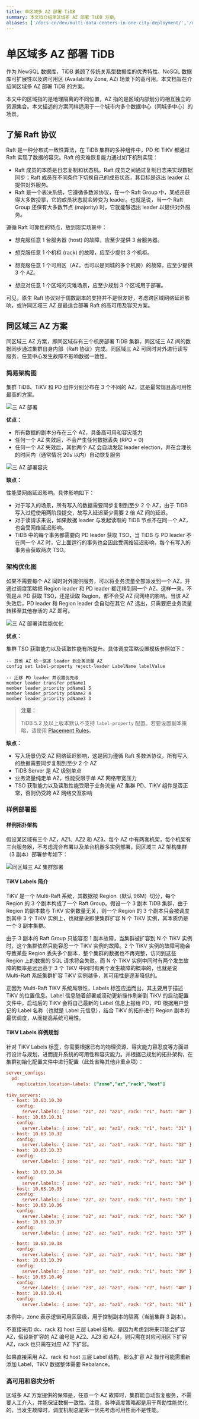 ```yaml
---
title: 单区域多 AZ 部署 TiDB
summary: 本文档介绍单区域多 AZ 部署 TiDB 方案。
aliases: ['/docs-cn/dev/multi-data-centers-in-one-city-deployment/','/docs-cn/dev/how-to/deploy/geographic-redundancy/overview/','/docs-cn/dev/geo-redundancy-deployment/']
---
```


# 单区域多 AZ 部署 TiDB

作为 NewSQL 数据库，TiDB 兼顾了传统关系型数据库的优秀特性、NoSQL 数据库可扩展性以及跨可用区 (Availability Zone, AZ) 场景下的高可用。本文档旨在介绍同区域多 AZ 部署 TiDB 的方案。


本文中的区域指的是地理隔离的不同位置，AZ 指的是区域内部划分的相互独立的资源集合。本文描述的方案同样适用于一个城市内多个数据中心（同城多中心）的场景。


## 了解 Raft 协议

Raft 是一种分布式一致性算法，在 TiDB 集群的多种组件中，PD 和 TiKV 都通过 Raft 实现了数据的容灾。Raft 的灾难恢复能力通过如下机制实现：

- Raft 成员的本质是日志复制和状态机。Raft 成员之间通过复制日志来实现数据同步；Raft 成员在不同条件下切换自己的成员状态，其目标是选出 leader 以提供对外服务。 
- Raft 是一个表决系统，它遵循多数派协议，在一个 Raft Group 中，某成员获得大多数投票，它的成员状态就会转变为 leader。也就是说，当一个 Raft Group 还保有大多数节点 (majority) 时，它就能够选出 leader 以提供对外服务。

遵循 Raft 可靠性的特点，放到现实场景中：

- 想克服任意 1 台服务器 (host) 的故障，应至少提供 3 台服务器。
- 想克服任意 1 个机柜 (rack) 的故障，应至少提供 3 个机柜。
- 想克服任意 1 个可用区（AZ，也可以是同城的多个机房）的故障，应至少提供 3 个 AZ。

- 想应对任意 1 个区域的灾难场景，应至少规划 3 个区域用于部署。

可见，原生 Raft 协议对于偶数副本的支持并不是很友好，考虑跨区域网络延迟影响，或许同区域三 AZ 是最适合部署 Raft 的高可用及容灾方案。

## 同区域三 AZ 方案

同区域三 AZ 方案，即同区域存有三个机房部署 TiDB 集群，同区域三 AZ 间的数据同步通过集群自身内部（Raft 协议）完成。同区域三 AZ 可同时对外进行读写服务，任意中心发生故障不影响数据一致性。

### 简易架构图

集群 TiDB、TiKV 和 PD 组件分别分布在 3 个不同的 AZ，这是最常规且高可用性最高的方案。

![三 AZ 部署](/media/deploy-3dc.png)

**优点：**

- 所有数据的副本分布在三个 AZ，具备高可用和容灾能力
- 任何一个 AZ 失效后，不会产生任何数据丢失 (RPO = 0)
- 任何一个 AZ 失效后，其他两个 AZ 会自动发起 leader election，并在合理长的时间内（通常情况 20s 以内）自动恢复服务

![三 AZ 部署容灾](/media/deploy-3dc-dr.png)

**缺点：**

性能受网络延迟影响。具体影响如下：

- 对于写入的场景，所有写入的数据需要同步复制到至少 2 个 AZ，由于 TiDB 写入过程使用两阶段提交，故写入延迟至少需要 2 倍 AZ 间的延迟。
- 对于读请求来说，如果数据 leader 与发起读取的 TiDB 节点不在同一个 AZ，也会受网络延迟影响。
- TiDB 中的每个事务都需要向 PD leader 获取 TSO，当 TiDB 与 PD leader 不在同一个 AZ 时，它上面运行的事务也会因此受网络延迟影响，每个有写入的事务会获取两次 TSO。

### 架构优化图

如果不需要每个 AZ 同时对外提供服务，可以将业务流量全部派发到一个 AZ，并通过调度策略把 Region leader 和 PD leader 都迁移到同一个 AZ。这样一来，不管是从 PD 获取 TSO，还是读取 Region，都不会受 AZ 间网络的影响。当该 AZ 失效后，PD leader 和 Region leader 会自动在其它 AZ 选出，只需要把业务流量转移至其他存活的 AZ 即可。

![三 AZ 部署读性能优化](/media/deploy-3dc-optimize.png)

**优点：**

集群 TSO 获取能力以及读取性能有所提升。具体调度策略设置模板参照如下：

```shell
-- 其他 AZ 统一驱逐 leader 到业务流量 AZ
config set label-property reject-leader LabelName labelValue

-- 迁移 PD leader 并设置优先级
member leader transfer pdName1
member leader_priority pdName1 5
member leader_priority pdName2 4
member leader_priority pdName3 3
```

> **注意：**
>
> TiDB 5.2 及以上版本默认不支持 `label-property` 配置。若要设置副本策略，请使用 [Placement Rules](/configure-placement-rules.md)。

**缺点：**

- 写入场景仍受 AZ 网络延迟影响，这是因为遵循 Raft 多数派协议，所有写入的数据需要同步复制到至少 2 个 AZ
- TiDB Server 是 AZ 级别单点
- 业务流量纯走单 AZ，性能受限于单 AZ 网络带宽压力
- TSO 获取能力以及读取性能受限于业务流量 AZ 集群 PD、TiKV 组件是否正常，否则仍受跨 AZ 网络交互影响

### 样例部署图

#### 样例拓扑架构

假设某区域有三个 AZ，AZ1、AZ2 和 AZ3。每个 AZ 中有两套机架，每个机架有三台服务器，不考虑混合布署以及单台机器多实例部署，同区域三 AZ 架构集群（3 副本）部署参考如下：


![同区域三 AZ 集群部署](/media/multi-data-centers-in-one-city-deployment-sample.png)

#### TiKV Labels 简介

TiKV 是一个 Multi-Raft 系统，其数据按 Region（默认 96M）切分，每个 Region 的 3 个副本构成了一个 Raft Group。假设一个 3 副本 TiDB 集群，由于 Region 的副本数与 TiKV 实例数量无关，则一个 Region 的 3 个副本只会被调度到其中 3 个 TiKV 实例上，也就是说即使集群扩容 N 个 TiKV 实例，其本质仍是一个 3 副本集群。

由于 3 副本的 Raft Group 只能容忍 1 副本故障，当集群被扩容到 N 个 TiKV 实例时，这个集群依然只能容忍一个 TiKV 实例的故障。2 个 TiKV 实例的故障可能会导致某些 Region 丢失多个副本，整个集群的数据也不再完整，访问到这些 Region 上的数据的 SQL 请求将会失败。而 N 个 TiKV 实例中同时有两个发生故障的概率是远远高于 3 个 TiKV 中同时有两个发生故障的概率的，也就是说 Multi-Raft 系统集群扩容 TiKV 实例越多，其可用性是逐渐降低的。

正因为 Multi-Raft TiKV 系统局限性，Labels 标签应运而出，其主要用于描述 TiKV 的位置信息。Label 信息随着部署或滚动更新操作刷新到 TiKV 的启动配置文件中，启动后的 TiKV 会将自己最新的 Label 信息上报给 PD，PD 根据用户登记的 Label 名称（也就是 Label 元信息），结合 TiKV 的拓扑进行 Region 副本的最优调度，从而提高系统可用性。

#### TiKV Labels 样例规划

针对 TiKV Labels 标签，你需要根据已有的物理资源、容灾能力容忍度等方面进行设计与规划，进而提升系统的可用性和容灾能力。并根据已规划的拓扑架构，在集群初始化配置文件中进行配置（此处省略其他非重点项）：

```ini
server_configs:
  pd:
    replication.location-labels: ["zone","az","rack","host"]
    
tikv_servers:
  - host: 10.63.10.30
    config:
      server.labels: { zone: "z1", az: "az1", rack: "r1", host: "30" }
  - host: 10.63.10.31
    config:
      server.labels: { zone: "z1", az: "az1", rack: "r1", host: "31" }
  - host: 10.63.10.32
    config:
      server.labels: { zone: "z1", az: "az1", rack: "r2", host: "32" }
  - host: 10.63.10.33
    config:
      server.labels: { zone: "z1", az: "az1", rack: "r2", host: "33" }

  - host: 10.63.10.34
    config:
      server.labels: { zone: "z2", az: "az1", rack: "r1", host: "34" }
  - host: 10.63.10.35
    config:
      server.labels: { zone: "z2", az: "az1", rack: "r1", host: "35" }
  - host: 10.63.10.36
    config:
      server.labels: { zone: "z2", az: "az1", rack: "r2", host: "36" }
  - host: 10.63.10.37
    config:
      server.labels: { zone: "z2", az: "az1", rack: "r2", host: "37" }

  - host: 10.63.10.38
    config:
      server.labels: { zone: "z3", az: "az1", rack: "r1", host: "38" }
  - host: 10.63.10.39
    config:
      server.labels: { zone: "z3", az: "az1", rack: "r1", host: "39" }
  - host: 10.63.10.40
    config:
      server.labels: { zone: "z3", az: "az1", rack: "r2", host: "40" }
  - host: 10.63.10.41
    config:
      server.labels: { zone: "z3", az: "az1", rack: "r2", host: "41" }
```

本例中，zone 表示逻辑可用区层级，用于控制副本的隔离（当前集群 3 副本）。

不直接采用 dc、rack 和 host 三层 Label 结构，是因为考虑到将来可能会扩容 AZ，假设新扩容的 AZ 编号是 AZ2、AZ3 和 AZ4，则只需在对应可用区下扩容 AZ，rack 也只需在对应 AZ 下扩容。


如果直接采用 AZ、rack 和 host 三层 Label 结构，那么扩容 AZ 操作可能需重新添加 Label，TiKV 数据整体需要 Rebalance。


### 高可用和容灾分析

区域多 AZ 方案提供的保障是，任意一个 AZ 故障时，集群能自动恢复服务，不需要人工介入，并能保证数据一致性。注意，各种调度策略都是用于帮助性能优化的，当发生故障时，调度机制总是第一优先考虑可用性而不是性能。
